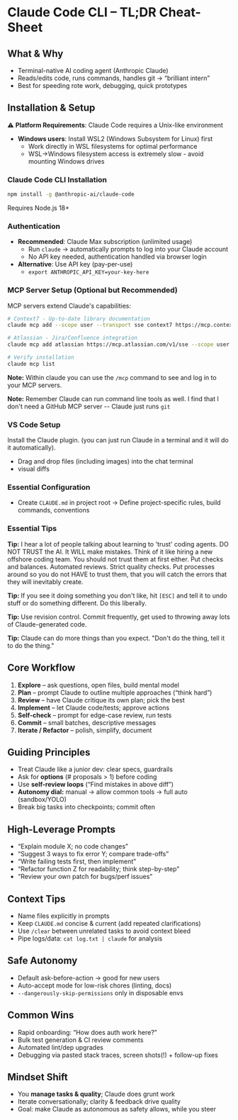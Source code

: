 # Claude Code CLI – TL;DR Cheat-Sheet

## What & Why

* Terminal-native AI coding agent (Anthropic Claude)
* Reads/edits code, runs commands, handles git → “brilliant intern”
* Best for speeding rote work, debugging, quick prototypes

## Installation & Setup

⚠️ **Platform Requirements**: Claude Code requires a Unix-like environment
* **Windows users**: Install WSL2 (Windows Subsystem for Linux) first
  * Work directly in WSL filesystems for optimal performance
  * WSL→Windows filesystem access is extremely slow - avoid mounting Windows drives

### Claude Code CLI Installation

```bash
npm install -g @anthropic-ai/claude-code
```
Requires Node.js 18+

### Authentication 
* **Recommended**: Claude Max subscription (unlimited usage)
  * Run `claude` → automatically prompts to log into your Claude account
  * No API key needed, authentication handled via browser login
* **Alternative**: Use API key (pay-per-use)
  * `export ANTHROPIC_API_KEY=your-key-here`

### MCP Server Setup (Optional but Recommended)

MCP servers extend Claude's capabilities:

```bash
# Context7 - Up-to-date library documentation
claude mcp add --scope user --transport sse context7 https://mcp.context7.com/sse

# Atlassian - Jira/Confluence integration  
claude mcp add atlassian https://mcp.atlassian.com/v1/sse --scope user --transport sse

# Verify installation
claude mcp list
```

**Note:** Within claude you can use the `/mcp` command to see and log in to your MCP servers.

**Note:** Remember Claude can run command line tools as well.  I find that I don't need a GitHub MCP server -- Claude just runs `git`

### VS Code Setup

Install the Claude plugin.  (you can just run Claude in a terminal and it will do it automatically).

* Drag and drop files (including images) into the chat terminal
* visual diffs


### Essential Configuration

* Create `CLAUDE.md` in project root → Define project-specific rules, build commands, conventions

### Essential Tips

**Tip:** I hear a lot of people talking about learning to 'trust' coding agents.  DO NOT TRUST the AI.  It WILL make mistakes.  Think of it like hiring a new offshore coding team.  You should not trust them at first either.  Put checks and balances.  Automated reviews.  Strict quality checks.  Put processes around so you do not HAVE to trust them, that you will catch the errors that they will inevitably create.

**Tip:** If you see it doing something you don't like, hit `[ESC]` and tell it to undo stuff or do something different.  Do this liberally.

**Tip:** Use revision control.  Commit frequently, get used to throwing away lots of Claude-generated code.

**Tip:** Claude can do more things than you expect.  "Don't do the thing, tell it to do the thing."

## Core Workflow

1. **Explore** – ask questions, open files, build mental model
2. **Plan** – prompt Claude to outline multiple approaches (“think hard”)
3. **Review** – have Claude critique its own plan; pick the best
4. **Implement** – let Claude code/tests; approve actions
5. **Self-check** – prompt for edge-case review, run tests
6. **Commit** – small batches, descriptive messages
7. **Iterate / Refactor** – polish, simplify, document

## Guiding Principles

* Treat Claude like a junior dev: clear specs, guardrails
* Ask for **options** (# proposals > 1) before coding
* Use **self-review loops** (“Find mistakes in above diff”)
* **Autonomy dial:** manual → allow common tools → full auto (sandbox/YOLO)
* Break big tasks into checkpoints; commit often

## High-Leverage Prompts

* “Explain module X; no code changes”
* “Suggest 3 ways to fix error Y; compare trade-offs”
* “Write failing tests first, then implement”
* “Refactor function Z for readability; think step-by-step”
* “Review your own patch for bugs/perf issues”

## Context Tips

* Name files explicitly in prompts
* Keep `CLAUDE.md` concise & current (add repeated clarifications)
* Use `/clear` between unrelated tasks to avoid context bleed
* Pipe logs/data: `cat log.txt | claude` for analysis

## Safe Autonomy

* Default ask-before-action → good for new users
* Auto-accept mode for low-risk chores (linting, docs)
* `--dangerously-skip-permissions` only in disposable envs

## Common Wins

* Rapid onboarding: “How does auth work here?”
* Bulk test generation & CI review comments
* Automated lint/dep upgrades
* Debugging via pasted stack traces, screen shots(!) + follow-up fixes

## Mindset Shift

* You **manage tasks & quality**; Claude does grunt work
* Iterate conversationally; clarity & feedback drive quality
* Goal: make Claude as autonomous as safety allows, while you steer

